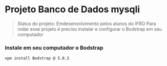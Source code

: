 # Projeto Banco de Dados mysqli
> Status do projeto: Emdesenvolvimento pelos alunos do IFRO
Para rodar esse projeto é preciso instalar e configurar o Bodstrap em seu computador
### Instale em seu computador o Bodstrap
```
npm install Bodstrap @ 5.0.3
```
